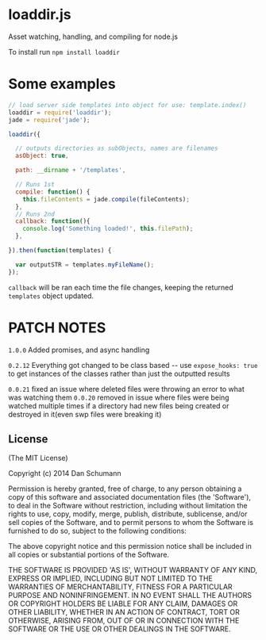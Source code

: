 loaddir.js
==========

Asset watching, handling, and compiling for node.js

To install run `npm install loaddir`

Some examples
=============

```javascript
// load server side templates into object for use: template.index()
loaddir = require('loaddir');
jade = require('jade');

loaddir({

  // outputs directories as subObjects, names are filenames
  asObject: true,

  path: __dirname + '/templates',

  // Runs 1st
  compile: function() {
    this.fileContents = jade.compile(fileContents);
  },
  // Runs 2nd
  callback: function(){
    console.log('Something loaded!', this.filePath);
  },

}).then(function(templates) {

  var outputSTR = templates.myFileName();
});

```

`callback` will be ran each time the file changes, keeping the returned `templates` object updated.


PATCH NOTES
===========

`1.0.0`
Added promises, and async handling


`0.2.12`
Everything got changed to be class based -- use `expose_hooks: true` to get instances of the classes rather than just the outputted results

`0.0.21`
fixed an issue where deleted files were throwing an error to what was watching them
`0.0.20`
removed in issue where files were being watched multiple times if a directory had new files being created or destroyed in it(even swp files were breaking it)

## License

(The MIT License)

Copyright (c) 2014 Dan Schumann

Permission is hereby granted, free of charge, to any person obtaining
a copy of this software and associated documentation files (the
'Software'), to deal in the Software without restriction, including
without limitation the rights to use, copy, modify, merge, publish,
distribute, sublicense, and/or sell copies of the Software, and to
permit persons to whom the Software is furnished to do so, subject to
the following conditions:

The above copyright notice and this permission notice shall be
included in all copies or substantial portions of the Software.

THE SOFTWARE IS PROVIDED 'AS IS', WITHOUT WARRANTY OF ANY KIND,
EXPRESS OR IMPLIED, INCLUDING BUT NOT LIMITED TO THE WARRANTIES OF
MERCHANTABILITY, FITNESS FOR A PARTICULAR PURPOSE AND NONINFRINGEMENT.
IN NO EVENT SHALL THE AUTHORS OR COPYRIGHT HOLDERS BE LIABLE FOR ANY
CLAIM, DAMAGES OR OTHER LIABILITY, WHETHER IN AN ACTION OF CONTRACT,
TORT OR OTHERWISE, ARISING FROM, OUT OF OR IN CONNECTION WITH THE
SOFTWARE OR THE USE OR OTHER DEALINGS IN THE SOFTWARE.
